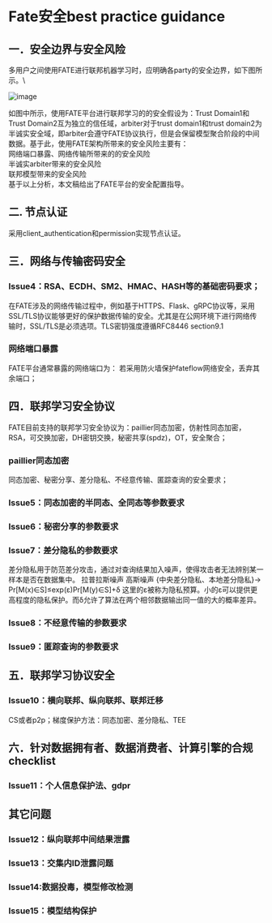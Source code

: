 # Fate安全best practice guidance
## 一．安全边界与安全风险
多用户之间使用FATE进行联邦机器学习时，应明确各party的安全边界，如下图所示。\

![image](https://user-images.githubusercontent.com/80935986/201018020-2cbad7f8-59e9-4377-8534-6385ed6dd625.png)

如图中所示，使用FATE平台进行联邦学习的的安全假设为：Trust Domain1和Trust Domain2互为独立的信任域，arbiter对于trust domain1和trust domain2为半诚实安全域，即arbiter会遵守FATE协议执行，但是会保留模型聚合阶段的中间数据。基于此，使用FATE架构所带来的安全风险主要有：\
网络端口暴露、网络传输所带来的的安全风险\
半诚实arbiter带来的安全风险\
联邦模型带来的安全风险\
基于以上分析，本文稿给出了FATE平台的安全配置指导。

## 二. 节点认证
采用client_authentication和permission实现节点认证。

## 三．网络与传输密码安全
### Issue4：RSA、ECDH、SM2、HMAC、HASH等的基础密码要求；
在FATE涉及的网络传输过程中，例如基于HTTPS、Flask、gRPC协议等，采用SSL/TLS协议能够更好的保护数据传输的安全。尤其是在公网环境下进行网络传输时，SSL/TLS是必须选项。TLS密钥强度遵循RFC8446 section9.1
### 网络端口暴露
FATE平台通常暴露的网络端口为：
若采用防火墙保护fateflow网络安全，丢弃其余端口；

## 四．联邦学习安全协议
FATE目前支持的联邦学习安全协议为：paillier同态加密，仿射性同态加密，RSA，可交换加密，DH密钥交换，秘密共享(spdz)，OT，安全聚合；
### paillier同态加密


同态加密、秘密分享、差分隐私、不经意传输、匿踪查询的安全要求；
### Issue5：同态加密的半同态、全同态等参数要求
### Issue6：秘密分享的参数要求
### Issue7：差分隐私的参数要求
差分隐私用于防范差分攻击，通过对查询结果加入噪声，使得攻击者无法辨别某一样本是否在数据集中。
拉普拉斯噪声
高斯噪声
{中央差分隐私、本地差分隐私}->
Pr[M(x)∈S]≤exp(ε)Pr[M(y)∈S]+δ
这里的ε被称为隐私预算。小的ε可以提供更高程度的隐私保护。而δ允许了算法在两个相邻数据输出同一值的大的概率差异。
### Issue8：不经意传输的参数要求
### Issue9：匿踪查询的参数要求
## 五．联邦学习协议安全
### Issue10：横向联邦、纵向联邦、联邦迁移
CS或者p2p；梯度保护方法：同态加密、差分隐私、TEE

## 六．针对数据拥有者、数据消费者、计算引擎的合规checklist
### Issue11：个人信息保护法、gdpr


## 其它问题
### Issue12：纵向联邦中间结果泄露
### Issue13：交集内ID泄露问题
### Issue14:数据投毒，模型修改检测
### Issue15：模型结构保护










